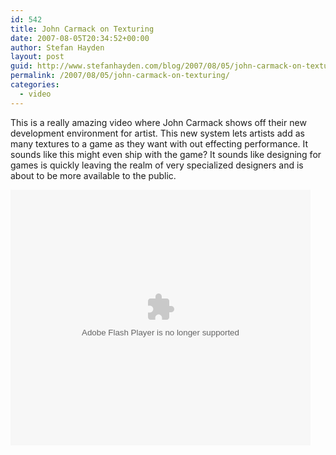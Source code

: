 ```yaml
---
id: 542
title: John Carmack on Texturing
date: 2007-08-05T20:34:52+00:00
author: Stefan Hayden
layout: post
guid: http://www.stefanhayden.com/blog/2007/08/05/john-carmack-on-texturing/
permalink: /2007/08/05/john-carmack-on-texturing/
categories:
  - video
---
```

<p>This is a really amazing video where John Carmack shows off their new development environment for artist. This new system lets artists add as many textures to a game as they want with out effecting performance. It sounds like this might even ship with the game? It sounds like designing for games is quickly leaving the realm of very specialized designers and is about to be more available to the public.</p>
<object classid="clsid:d27cdb6e-ae6d-11cf-96b8-444553540000"  codebase="http://download.macromedia.com/pub/shockwave/cabs/flash/swflash.cab#version=8,0,0,0" id="gtembed" width="480" height="409">	<param name="allowScriptAccess" value="sameDomain" /> <param name="movie" value="http://www.gametrailers.com/remote_wrap.php?mid=23179"/> <param name="quality" value="high" /> <embed src="http://www.gametrailers.com/remote_wrap.php?mid=23179" swLiveConnect="true" name="gtembed" align="middle" allowScriptAccess="sameDomain" quality="high" pluginspage="http://www.macromedia.com/go/getflashplayer" type="application/x-shockwave-flash" width="480" height="409"></embed> </object>